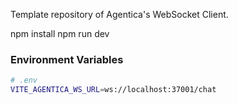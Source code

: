 Template repository of Agentica's WebSocket Client.

npm install
npm run dev

### Environment Variables

```bash
# .env
VITE_AGENTICA_WS_URL=ws://localhost:37001/chat
```
